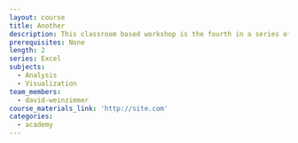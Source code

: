 ```yaml
---
layout: course
title: Another
description: This classroom based workshop is the fourth in a series of workshops on Excel offered by the Data Academy. It provides the Data Academy’s most advanced level of Excel training.
prerequisites: None
length: 2
series: Excel
subjects:
  - Analysis
  - Visualization
team_members:
  - david-weinzimmer
course_materials_link: 'http://site.com'
categories:
  - academy
---
```

